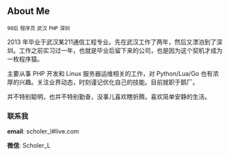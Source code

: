 About Me
---

`90后` `程序员` `武汉` `PHP` `深圳`

2013 年毕业于武汉某211通信工程专业。先在武汉工作了两年，然后又漂泊到了深圳。工作之前实习过一年，也就是毕业后留下来的公司，也是因为这个契机才成为一枚程序猿。

主要从事 PHP 开发和 Linux 服务器运维相关的工作，对 Python/Lua/Go 也有浓厚的兴趣。关注业界动态，时刻谨记优化自己的技能。目前就职于鹅厂。

并不特别聪明，也并不特别勤奋，没事儿喜欢瞎折腾。喜欢简单安静的生活。

### 联系我

**email**: scholer_l#live.com

**微信**: Scholer_L
<!-- <p style="text-align: center;"><img style="height: 300px; width: 300px;" src="/assets/wechat.png"></p> -->
